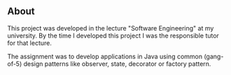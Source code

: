 ## About ##

This project was developed in the lecture "Software Engineering" at my university.
By the time I developed this project I was the responsible tutor for that lecture.

The assignment was to develop applications in Java using common (gang-of-5) design patterns
like observer, state, decorator or factory pattern.